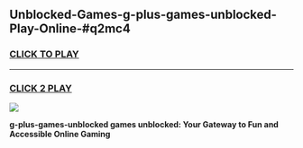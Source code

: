 
## Unblocked-Games-g-plus-games-unblocked-Play-Online-#q2mc4
<h3>
<a href="https://premium.freeplayer.one?title=g-plus-games-unblocked&ref=27F">CLICK TO PLAY</a></h3>
<hr>

<h3>
<a href="https://premium.freeplayer.one?title=g-plus-games-unblocked&ref=27F">CLICK 2 PLAY</a>
  
</h3>

<a href="https://premium.freeplayer.one?title=g-plus-games-unblocked&ref=27F"><img src="https://clearcache.store/games.png"></a>


**g-plus-games-unblocked games unblocked: Your Gateway to Fun and Accessible Online Gaming**
